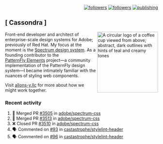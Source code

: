 <p align="right"><a rel="me" href="https://front-end.social/@castastrophe">
    <img alt="followers" title="Follow me on Mastodon" src="https://img.shields.io/mastodon/follow/109297102751309835?domain=https%3A%2F%2Ffront-end.social&label=Follow&logo=mastodon&logoColor=white&style=for-the-badge&labelColor=008080&color=006969"/></a>
  <a href="https://codepen.io/castastrophe/">
    <img alt="followers" title="Follow me on CodePen" src="https://img.shields.io/badge/23-1?color=640464&labelColor=7c007c&style=for-the-badge&logo=codepen&label=Follow"/></a>
<a href="https://castastrophe.medium.com/">
    <img alt="publishing" title="View articles on Medium" src="https://img.shields.io/badge/107-1?color=666&labelColor=444&label=subscribe&logo=medium&logoColor=white&style=for-the-badge"/></a>
</p>

## [&nbsp;Cassondra&nbsp;]

<img align="right" src="https://github-production-user-asset-6210df.s3.amazonaws.com/1840295/253016758-ba468774-1cd3-42c2-8f43-947b5eeb5edf.png" height="200" alt="A circular logo of a coffee cup viewed from above; abstract, dark outlines with hints of teal and creamy tones">

Front-end developer and architect of enterprise-scale design systems for Adobe; previously of Red Hat. My focus at the moment is the [Spectrum design system](https://github.com/adobe/spectrum-css). As a founding contributor to the [PatternFly&nbsp;Elements](https://github.com/patternfly/patternfly-elements) project&mdash;a community implementation of the PatternFly design system&mdash;I became intimately familiar with the nuances of styling web components.

Visit [allons-y.llc](http://allons-y.llc/) for more about how we might work together.

### Recent activity

<!--START_SECTION:activity-->
1. 🎉 Merged PR [#3505](https://github.com/adobe/spectrum-css/pull/3505) in [adobe/spectrum-css](https://github.com/adobe/spectrum-css)
2. 🎉 Merged PR [#3513](https://github.com/adobe/spectrum-css/pull/3513) in [adobe/spectrum-css](https://github.com/adobe/spectrum-css)
3. ❌ Closed PR [#3510](https://github.com/adobe/spectrum-css/pull/3510) in [adobe/spectrum-css](https://github.com/adobe/spectrum-css)
4. 🗣 Commented on [#93](https://github.com/castastrophe/stylelint-header/pull/93#issuecomment-2605962689) in [castastrophe/stylelint-header](https://github.com/castastrophe/stylelint-header)
5. 🗣 Commented on [#96](https://github.com/castastrophe/stylelint-header/pull/96#issuecomment-2605962627) in [castastrophe/stylelint-header](https://github.com/castastrophe/stylelint-header)
<!--END_SECTION:activity-->
